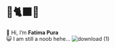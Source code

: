 # 🍋🐈‍⬛😾

👋 Hi, I’m **Fatima Pura**  <br />
😺 I am still a noob hehe...
  ![download (1)](https://github.com/user-attachments/assets/05430762-ab5e-4907-ae84-8b0ed70b1fcd)



<!---
st-f4tima/st-f4tima is a ✨ special ✨ repository because its `README.md` (this file) appears on your GitHub profile.
You can click the Preview link to take a look at your changes.
--->
